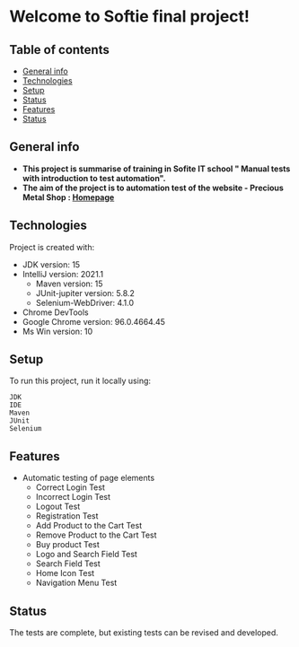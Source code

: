 # Welcome to Softie final project!




##  Table of contents
* [General info](#general-info)
* [Technologies](#technologies)
* [Setup](#setup)
* [Status](#status)
* [Features](#features)
* [Status](#status)

## General info
* **This project is summarise of training in Sofite IT school " Manual tests with introduction to test automation".**
* **The aim of the project is to automation test of the website - Precious Metal Shop :  [Homepage](http://34.118.91.43/shop/)**

## Technologies
Project is created with:
* JDK version: 15
* IntelliJ version: 2021.1
    * Maven version: 15
    * JUnit-jupiter version: 5.8.2
    * Selenium-WebDriver: 4.1.0
* Chrome DevTools
* Google Chrome version: 96.0.4664.45
* Ms Win version: 10 



## Setup
To run this project, run it locally using:

```
JDK 
IDE
Maven
JUnit
Selenium
```
## Features

* Automatic testing of page elements
    * Correct Login Test
    * Incorrect Login Test
    * Logout Test
    * Registration Test
    * Add Product to the Cart Test
    * Remove Product to the Cart Test
    * Buy product Test
    * Logo and Search Field Test
    * Search Field Test
    * Home Icon Test
    * Navigation Menu Test
  

## Status

The tests are complete, but existing tests can be revised and developed.




